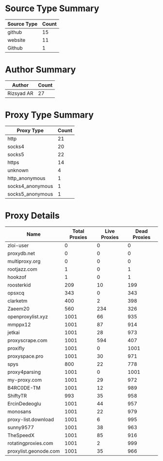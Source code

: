 # Source Type Summary

| Source Type | Count |
|-------------|-------|
| github | 15 |
| website | 11 |
| Github | 1 |


# Author Summary

| Author | Count |
|--------|-------|
| Rizsyad AR | 27 |


# Proxy Type Summary

| Proxy Type | Count |
|------------|-------|
| http | 21 |
| socks4 | 20 |
| socks5 | 22 |
| https | 14 |
| unknown | 4 |
| http_anonymous | 1 |
| socks4_anonymous | 1 |
| socks5_anonymous | 1 |


# Proxy Details

| Name | Total Proxies | Live Proxies | Dead Proxies |
|------|---------------|--------------|---------------|
| zloi-user | 0 | 0 | 0 |
| proxydb.net | 0 | 0 | 0 |
| multiproxy.org | 0 | 0 | 0 |
| rootjazz.com | 1 | 0 | 1 |
| hookzof | 1 | 0 | 1 |
| roosterkid | 209 | 10 | 199 |
| opsxcq | 343 | 0 | 343 |
| clarketm | 400 | 2 | 398 |
| Zaeem20 | 560 | 234 | 326 |
| openproxylist.xyz | 1001 | 66 | 935 |
| mmppx12 | 1001 | 87 | 914 |
| jetkai | 1001 | 28 | 973 |
| proxyscrape.com | 1001 | 594 | 407 |
| proxifly | 1001 | 0 | 1001 |
| proxyspace.pro | 1001 | 30 | 971 |
| spys | 800 | 22 | 778 |
| proxy4parsing | 1001 | 0 | 1001 |
| my-proxy.com | 1001 | 29 | 972 |
| B4RC0DE-TM | 1001 | 12 | 989 |
| ShiftyTR | 993 | 35 | 958 |
| ErcinDedeoglu | 1001 | 44 | 957 |
| monosans | 1001 | 22 | 979 |
| proxy-list.download | 1001 | 6 | 995 |
| sunny9577 | 1001 | 38 | 963 |
| TheSpeedX | 1001 | 85 | 916 |
| rotatingproxies.com | 1001 | 2 | 999 |
| proxylist.geonode.com | 1001 | 35 | 966 |
